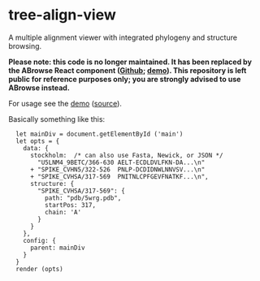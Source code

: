 # tree-align-view

A multiple alignment viewer with integrated phylogeny and structure browsing.

**Please note: this code is no longer maintained. It has been replaced by the ABrowse React component ([Github](https://github.com/ihh/abrowse); [demo](https://ihh.github.io/abrowse/)). This repository is left public for reference purposes only; you are strongly advised to use ABrowse instead.**

For usage see the [demo](https://ihh.github.io/tree-align-view/html/demo.html) ([source](html/demo.html)).

Basically something like this:

~~~~
  let mainDiv = document.getElementById ('main')
  let opts = {
    data: {
      stockholm:  /* can also use Fasta, Newick, or JSON */
        "U5LNM4_9BETC/366-630 AELT-ECDLDVLFKN-DA...\n"
      + "SPIKE_CVHN5/322-526  PNLP-DCDIDNWLNNVSV...\n"
      + "SPIKE_CVHSA/317-569  PNITNLCPFGEVFNATKF...\n",
      structure: {
        "SPIKE_CVHSA/317-569": {
          path: "pdb/5wrg.pdb",
          startPos: 317,
          chain: 'A'
        }
      }
    },
    config: {
      parent: mainDiv
    }
  }
  render (opts)
~~~~
